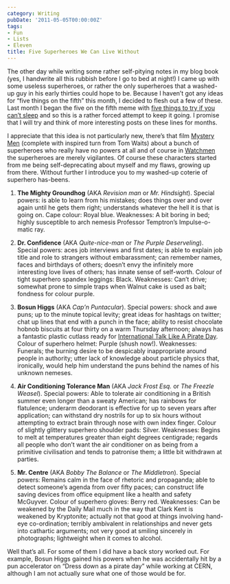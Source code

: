 ```yaml
---
category: Writing
pubDate: '2011-05-05T00:00:00Z'
tags:
- Fun
- Lists
- Eleven
title: Five Superheroes We Can Live Without
---
```

The other day while writing some rather self-pitying notes in my blog book (yes, I handwrite all this rubbish before I go to bed at night!) I came up with some useless superheroes, or rather the only superheroes that a washed-up guy in his early thirties could hope to be. Because I haven’t got any ideas for “five things on the fifth” this month, I decided to flesh out a few of these. Last month I began the five on the fifth meme with [five things to try if you can’t sleep](five-things-to-try-when-you-cant-sleep) and so this is a rather forced attempt to keep it going. I promise that I will try and think of more interesting posts on these lines for months. 

I appreciate that this idea is not particularly new, there’s that film [Mystery Men](http://www.imdb.com/title/tt0132347/) (complete with inspired turn from Tom Waits) about a bunch of superheroes who really have no powers at all and of course in [Watchmen](http://en.wikipedia.org/wiki/Watchmen) the superheroes are merely vigilantes. Of course these characters started from me being self-deprecating about myself and my flaws, growing up from there. Without further I introduce you to my washed-up coterie of superhero has-beens.

1. **The Mighty Groundhog** (AKA _Revision man_ or _Mr. Hindsight_). Special powers: is able to learn from his mistakes; does things over and over again until he gets them right; understands whatever the hell it is that is going on. Cape colour: Royal blue. Weaknesses: A bit boring in bed; highly susceptible to arch nemesis Professor Temptron’s Impulse-o-matic ray.

2. **Dr. Confidence** (AKA _Quite-nice-man_ or _The Purple Deserveling_). Special powers: aces job interviews and first dates; is able to explain job title and role to strangers without embarassment; can remember names, faces and birthdays of others; doesn’t envy the infinitely more interesting love lives of others; has innate sense of self-worth. Colour of tight superhero spandex leggings: Black. Weaknesses: Can’t drive; somewhat prone to simple traps when Walnut cake is used as bait; fondness for colour purple.

3. **Bosun Higgs** (AKA _Cap’n Puntacular_). Special powers: shock and awe puns; up to the minute topical levity; great ideas for hashtags on twitter; chat up lines that end with a punch in the face; ability to resist chocolate hobnob biscuits at four thirty on a warm Thursday afternoon; always has a fantastic plastic cutlass ready for [International Talk Like A Pirate Day](http://www.talklikeapirate.com/piratehome.html). Colour of superhero helmet: Purple (shush now!). Weaknesses: Funerals; the burning desire to be despicably inappropriate around people in authority; utter lack of knowledge about particle physics that, ironically, would help him understand the puns behind the names of his unknown nemeses.

4. **Air Conditioning Tolerance Man** (AKA _Jack Frost Esq._ or _The Freezle Weasel_). Special powers: Able to tolerate air conditioning in a British summer even longer than a sweaty American; has rainbows for flatulence; underarm deodorant is effective for up to seven years after application; can withstand dry nostrils for up to six hours without attempting to extract brain through nose with own index finger. Colour of slightly glittery superhero shoulder pads: Silver. Weaknesses: Begins to melt at temperatures greater than eight degrees centigrade; regards all people who don’t want the air conditioner on as being from a primitive civilisation and tends to patronise them; a little bit withdrawn at parties. 

5. **Mr. Centre** (AKA _Bobby The Balance_ or _The Middletron_). Special powers: Remains calm in the face of rhetoric and propaganda; able to detect someone’s agenda from over fifty paces; can construct life saving devices from office equipment like a health and safety McGuyver. Colour of superhero gloves: Berry red. Weaknesses: Can be weakened by the Daily Mail much in the way that Clark Kent is weakened by Kryptonite; actually not that good at things involving hand-eye co-ordination; terribly ambivalent in relationships and never gets into cathartic arguments; not very good at smiling sincerely in photographs; lightweight when it comes to alcohol.

Well that’s all. For some of them I did have a back story worked out. For example, Bosun Higgs gained his powers when he was accidentally hit by a pun accelerator on “Dress down as a pirate day” while working at CERN, although I am not actually sure what one of those would be for.